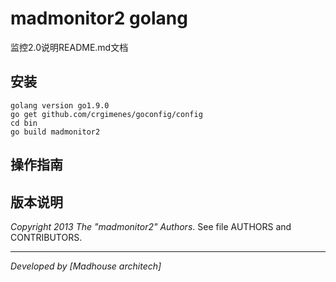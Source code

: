 madmonitor2 golang
=======

监控2.0说明README.md文档

## 安装

    golang version go1.9.0
    go get github.com/crgimenes/goconfig/config
	cd bin
	go build madmonitor2



## 操作指南




## 版本说明

*Copyright 2013  The "madmonitor2" Authors*. See file AUTHORS and CONTRIBUTORS.


* * *
*Developed by [Madhouse architech]*



